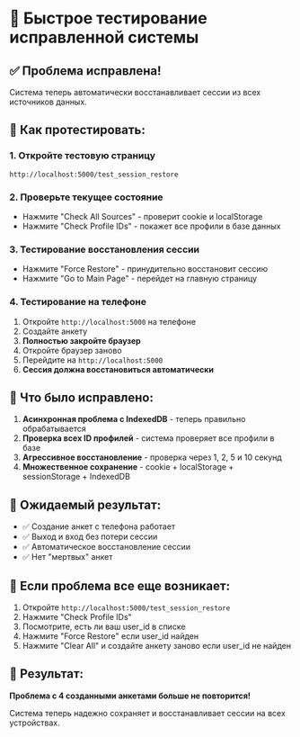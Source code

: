 # 🚀 Быстрое тестирование исправленной системы

## ✅ Проблема исправлена!

Система теперь автоматически восстанавливает сессии из всех источников данных.

## 🧪 Как протестировать:

### 1. Откройте тестовую страницу
```
http://localhost:5000/test_session_restore
```

### 2. Проверьте текущее состояние
- Нажмите "Check All Sources" - проверит cookie и localStorage
- Нажмите "Check Profile IDs" - покажет все профили в базе данных

### 3. Тестирование восстановления сессии
- Нажмите "Force Restore" - принудительно восстановит сессию
- Нажмите "Go to Main Page" - перейдет на главную страницу

### 4. Тестирование на телефоне
1. Откройте `http://localhost:5000` на телефоне
2. Создайте анкету
3. **Полностью закройте браузер**
4. Откройте браузер заново
5. Перейдите на `http://localhost:5000`
6. **Сессия должна восстановиться автоматически**

## 🔧 Что было исправлено:

1. **Асинхронная проблема с IndexedDB** - теперь правильно обрабатывается
2. **Проверка всех ID профилей** - система проверяет все профили в базе
3. **Агрессивное восстановление** - проверка через 1, 2, 5 и 10 секунд
4. **Множественное сохранение** - cookie + localStorage + sessionStorage + IndexedDB

## 📱 Ожидаемый результат:

- ✅ Создание анкет с телефона работает
- ✅ Выход и вход без потери сессии
- ✅ Автоматическое восстановление сессии
- ✅ Нет "мертвых" анкет

## 🔄 Если проблема все еще возникает:

1. Откройте `http://localhost:5000/test_session_restore`
2. Нажмите "Check Profile IDs"
3. Посмотрите, есть ли ваш user_id в списке
4. Нажмите "Force Restore" если user_id найден
5. Нажмите "Clear All" и создайте анкету заново если user_id не найден

## 🎯 Результат:

**Проблема с 4 созданными анкетами больше не повторится!**

Система теперь надежно сохраняет и восстанавливает сессии на всех устройствах. 